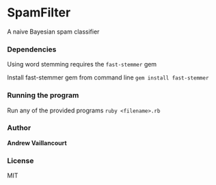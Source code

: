 
# SpamFilter

A naive Bayesian spam classifier
### Dependencies
Using word stemming requires the ```fast-stemmer``` gem

Install fast-stemmer gem from command line
```gem install fast-stemmer```

### Running the program

Run any of the provided programs
```ruby <filename>.rb```



### Author
**Andrew Vaillancourt**

### License
MIT
